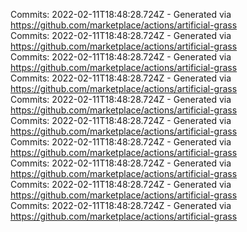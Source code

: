 Commits: 2022-02-11T18:48:28.724Z - Generated via https://github.com/marketplace/actions/artificial-grass
<br>
Commits: 2022-02-11T18:48:28.724Z - Generated via https://github.com/marketplace/actions/artificial-grass
<br>
Commits: 2022-02-11T18:48:28.724Z - Generated via https://github.com/marketplace/actions/artificial-grass
<br>
Commits: 2022-02-11T18:48:28.724Z - Generated via https://github.com/marketplace/actions/artificial-grass
<br>
Commits: 2022-02-11T18:48:28.724Z - Generated via https://github.com/marketplace/actions/artificial-grass
<br>
Commits: 2022-02-11T18:48:28.724Z - Generated via https://github.com/marketplace/actions/artificial-grass
<br>
Commits: 2022-02-11T18:48:28.724Z - Generated via https://github.com/marketplace/actions/artificial-grass
<br>
Commits: 2022-02-11T18:48:28.724Z - Generated via https://github.com/marketplace/actions/artificial-grass
<br>
Commits: 2022-02-11T18:48:28.724Z - Generated via https://github.com/marketplace/actions/artificial-grass
<br>
Commits: 2022-02-11T18:48:28.724Z - Generated via https://github.com/marketplace/actions/artificial-grass
<br>

